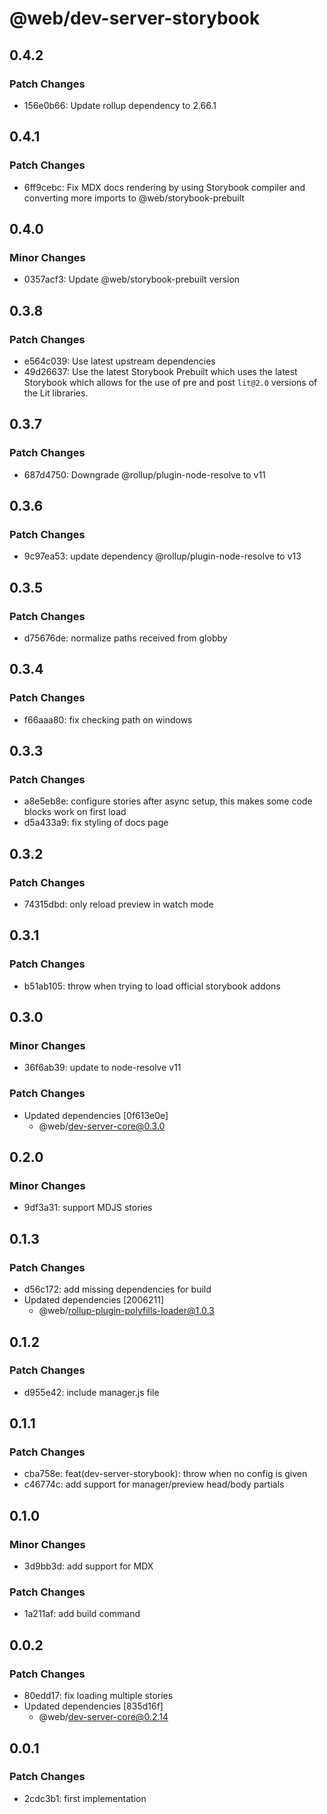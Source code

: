 # @web/dev-server-storybook

## 0.4.2

### Patch Changes

- 156e0b66: Update rollup dependency to 2.66.1

## 0.4.1

### Patch Changes

- 6ff9cebc: Fix MDX docs rendering by using Storybook compiler and converting more imports to @web/storybook-prebuilt

## 0.4.0

### Minor Changes

- 0357acf3: Update @web/storybook-prebuilt version

## 0.3.8

### Patch Changes

- e564c039: Use latest upstream dependencies
- 49d26637: Use the latest Storybook Prebuilt which uses the latest Storybook which allows for the use of pre and post `lit@2.0` versions of the Lit libraries.

## 0.3.7

### Patch Changes

- 687d4750: Downgrade @rollup/plugin-node-resolve to v11

## 0.3.6

### Patch Changes

- 9c97ea53: update dependency @rollup/plugin-node-resolve to v13

## 0.3.5

### Patch Changes

- d75676de: normalize paths received from globby

## 0.3.4

### Patch Changes

- f66aaa80: fix checking path on windows

## 0.3.3

### Patch Changes

- a8e5eb8e: configure stories after async setup, this makes some code blocks work on first load
- d5a433a9: fix styling of docs page

## 0.3.2

### Patch Changes

- 74315dbd: only reload preview in watch mode

## 0.3.1

### Patch Changes

- b51ab105: throw when trying to load official storybook addons

## 0.3.0

### Minor Changes

- 36f6ab39: update to node-resolve v11

### Patch Changes

- Updated dependencies [0f613e0e]
  - @web/dev-server-core@0.3.0

## 0.2.0

### Minor Changes

- 9df3a31: support MDJS stories

## 0.1.3

### Patch Changes

- d56c172: add missing dependencies for build
- Updated dependencies [2006211]
  - @web/rollup-plugin-polyfills-loader@1.0.3

## 0.1.2

### Patch Changes

- d955e42: include manager.js file

## 0.1.1

### Patch Changes

- cba758e: feat(dev-server-storybook): throw when no config is given
- c46774c: add support for manager/preview head/body partials

## 0.1.0

### Minor Changes

- 3d9bb3d: add support for MDX

### Patch Changes

- 1a211af: add build command

## 0.0.2

### Patch Changes

- 80edd17: fix loading multiple stories
- Updated dependencies [835d16f]
  - @web/dev-server-core@0.2.14

## 0.0.1

### Patch Changes

- 2cdc3b1: first implementation
